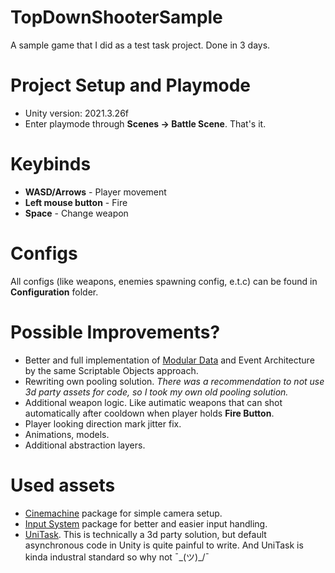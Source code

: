 # TopDownShooterSample
A sample game that I did as a test task project. Done in 3 days.

# Project Setup and Playmode
* Unity version: 2021.3.26f
* Enter playmode through **Scenes -> Battle Scene**. That's it.

# Keybinds 
* **WASD/Arrows** - Player movement
* **Left mouse button** - Fire
* **Space** - Change weapon

# Configs
All configs (like weapons, enemies spawning config, e.t.c) can be found in **Configuration** folder.

# Possible Improvements?
* Better and full implementation of [Modular Data](https://youtu.be/raQ3iHhE_Kk?t=934) and Event Architecture by the same Scriptable Objects approach.
* Rewriting own pooling solution.
*There was a recommendation to not use 3d party assets for code, so I took my own old pooling solution.*
* Additional weapon logic. Like autimatic weapons that can shot automatically after cooldown when player holds **Fire Button**.
* Player looking direction mark jitter fix.
* Animations, models.
* Additional abstraction layers.

# Used assets
* [Cinemachine](https://docs.unity3d.com/Packages/com.unity.cinemachine@2.3/manual/index.html) package for simple camera setup.
* [Input System](https://docs.unity3d.com/Packages/com.unity.inputsystem@1.6/manual/index.html) package for better and easier input handling.
* [UniTask](https://github.com/Cysharp/UniTask). This is technically a 3d party solution, but default asynchronous code in Unity is quite painful to write. And UniTask is kinda industral standard so why not ¯\_(ツ)_/¯
 
